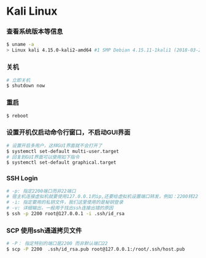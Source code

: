 # Kali Linux 

### 查看系统版本等信息
```sh
$ uname -a
> Linux kali 4.15.0-kali2-amd64 #1 SMP Debian 4.15.11-1kali1 (2018-03-21) x86_64 GNU/Linux
```

### 关机
```sh
# 立即关机
$ shutdown now
```

### 重启
```sh
$ reboot
```

### 设置开机仅启动命令行窗口，不启动GUI界面
```sh
# 设置开启多用户，这样GUI界面就不会打开了
$ systemctl set-default multi-user.target
# 回复到GUI界面可以使用如下指令
$ systemctl set-default graphical.target
```

### SSH Login
```sh
# -p: 指定2200端口而非22端口
# 宿主机连接虚拟机就要使用127.0.0.1的ip,还要给虚拟机设置端口转发，例如：2200转22 
# -i: 指定要用的私钥文件，我们这里使用的是秘钥登录
# -v: 详细输出，一般用于找出ssh连接出错的原因
$ ssh -p 2200 root@127.0.0.1 -i .ssh/id_rsa
```

### SCP 使用ssh通道拷贝文件
```sh
# -P： 指定特别的端口是2200 而非默认端口22
$ scp -P 2200  .ssh/id_rsa.pub root@127.0.0.1:/root/.ssh/host.pub
```
